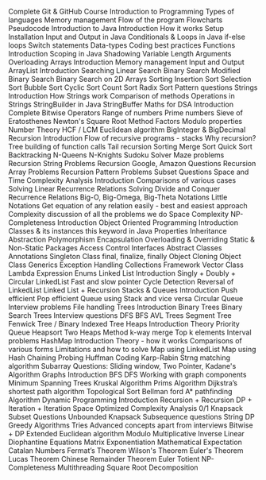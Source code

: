 Complete Git & GitHub Course
Introduction to Programming
Types of languages
Memory management
Flow of the program
Flowcharts
Pseudocode
Introduction to Java
Introduction
How it works
Setup Installation
Input and Output in Java
Conditionals & Loops in Java
if-else
loops
Switch statements
Data-types
Coding best practices
Functions
Introduction
Scoping in Java
Shadowing
Variable Length Arguments
Overloading
Arrays
Introduction
Memory management
Input and Output
ArrayList Introduction
Searching
Linear Search
Binary Search
Modified Binary Search
Binary Search on 2D Arrays
Sorting
Insertion Sort
Selection Sort
Bubble Sort
Cyclic Sort
Count Sort
Radix Sort
Pattern questions
Strings
Introduction
How Strings work
Comparison of methods
Operations in Strings
StringBuilder in Java
StringBuffer
Maths for DSA
Introduction
Complete Bitwise Operators
Range of numbers
Prime numbers
Sieve of Eratosthenes
Newton's Square Root Method
Factors
Modulo properties
Number Theory
HCF / LCM
Euclidean algorithm
BigInteger & BigDecimal
Recursion
Introduction
Flow of recursive programs - stacks
Why recursion?
Tree building of function calls
Tail recursion
Sorting
Merge Sort
Quick Sort
Backtracking
N-Queens
N-Knights
Sudoku Solver
Maze problems
Recursion String Problems
Recursion Google, Amazon Questions
Recursion Array Problems
Recursion Pattern Problems
Subset Questions
Space and Time Complexity Analysis
Introduction
Comparisons of various cases
Solving Linear Recurrence Relations
Solving Divide and Conquer Recurrence Relations
Big-O, Big-Omega, Big-Theta Notations
Little Notations
Get equation of any relation easily - best and easiest approach
Complexity discussion of all the problems we do
Space Complexity
NP-Completeness Introduction
Object Oriented Programming
Introduction
Classes & its instances
this keyword in Java
Properties
Inheritance
Abstraction
Polymorphism
Encapsulation
Overloading & Overriding
Static & Non-Static
Packages
Access Control
Interfaces
Abstract Classes
Annotations
Singleton Class
final, finalize, finally
Object Cloning
Object Class
Generics
Exception Handling
Collections Framework
Vector Class
Lambda Expression
Enums
Linked List
Introduction
Singly + Doubly + Circular LinkedList
Fast and slow pointer
Cycle Detection
Reversal of LinkedList
Linked List + Recursion
Stacks & Queues
Introduction
Push efficient
Pop efficient
Queue using Stack and vice versa
Circular Queue
Interview problems
File handling
Trees
Introduction
Binary Trees
Binary Search Trees
Interview questions
DFS
BFS
AVL Trees
Segment Tree
Fenwick Tree / Binary Indexed Tree
Heaps
Introduction
Theory
Priority Queue
Heapsort
Two Heaps Method
k-way merge
Top k elements
Interval problems
HashMap
Introduction
Theory - how it works
Comparisons of various forms
Limitations and how to solve
Map using LinkedList
Map using Hash
Chaining
Probing
Huffman Coding
Karp-Rabin Strng matching algorithm
Subarray Questions: Sliding window, Two Pointer, Kadane's Algorithm
Graphs
Introduction
BFS
DFS
Working with graph components
Minimum Spanning Trees
Kruskal Algorithm
Prims Algorithm
Dijkstra’s shortest path algorithm
Topological Sort
Bellman ford
A* pathfinding Algorithm
Dynamic Programming
Introduction
Recursion + Recursion DP + Iteration + Iteration Space Optimized
Complexity Analysis
0/1 Knapsack
Subset Questions
Unbounded Knapsack
Subsequence questions
String DP
Greedy Algorithms
Tries
Advanced concepts apart from interviews
Bitwise + DP
Extended Euclidean algorithm
Modulo Multiplicative Inverse
Linear Diophantine Equations
Matrix Exponentiation
Mathematical Expectation
Catalan Numbers
Fermat’s Theorem
Wilson's Theorem
Euler's Theorem
Lucas Theorem
Chinese Remainder Theorem
Euler Totient
NP-Completeness
Multithreading
Square Root Decomposition
